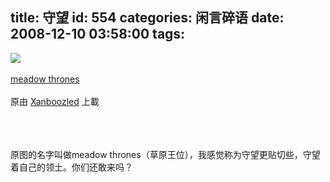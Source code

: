 title: 守望
id: 554
categories: 闲言碎语
date: 2008-12-10 03:58:00
tags:
---

[![](http://m3.img.libdd.com/farm5/2012/0821/17/DD9915C3CB684FC95C8B024BB775B50F8834585EF698_240_160.JPEG)</img>](http://www.flickr.com/photos/xanboozled/3090607199/ "photo sharing")
</br>
</br><span>[meadow thrones](http://www.flickr.com/photos/xanboozled/3090607199/)
</br>
</br>原由 [Xanboozled](http://www.flickr.com/people/xanboozled/) 上載
</br></span>
</br>
</br>
</br>

原图的名字叫做meadow thrones（草原王位），我感觉称为守望更贴切些，守望着自己的领土。你们还敢来吗？
